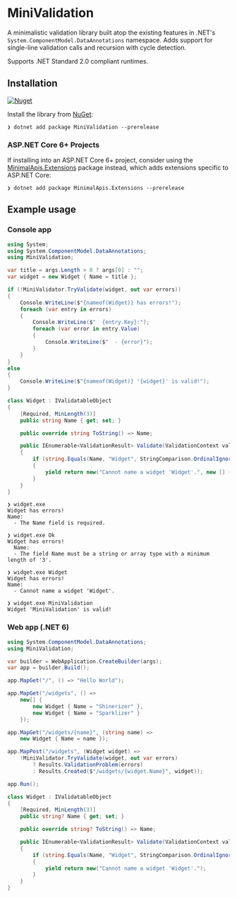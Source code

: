 # MiniValidation
A minimalistic validation library built atop the existing features in .NET's `System.ComponentModel.DataAnnotations` namespace. Adds support for single-line validation calls and recursion with cycle detection.

Supports .NET Standard 2.0 compliant runtimes.

## Installation
[![Nuget](https://img.shields.io/nuget/v/MiniValidation)](https://www.nuget.org/packages/MiniValidation/)

Install the library from [NuGet](https://www.nuget.org/packages/MiniValidation):
``` console
❯ dotnet add package MiniValidation --prerelease
```

### ASP.NET Core 6+ Projects
If installing into an ASP.NET Core 6+ project, consider using the [MinimalApis.Extensions](https://www.nuget.org/packages/MinimalApis.Extensions) package instead, which adds extensions specific to ASP.NET Core:
``` console
❯ dotnet add package MinimalApis.Extensions --prerelease
```

## Example usage

### Console app
```csharp
using System;
using System.ComponentModel.DataAnnotations;
using MiniValidation;

var title = args.Length > 0 ? args[0] : "";
var widget = new Widget { Name = title };

if (!MiniValidator.TryValidate(widget, out var errors))
{
    Console.WriteLine($"{nameof(Widget)} has errors!");
    foreach (var entry in errors)
    {
        Console.WriteLine($"  {entry.Key}:");
        foreach (var error in entry.Value)
        {
            Console.WriteLine($"  - {error}");
        }
    }
}
else
{
    Console.WriteLine($"{nameof(Widget)} '{widget}' is valid!");
}

class Widget : IValidatableObject
{
    [Required, MinLength(3)]
    public string Name { get; set; }

    public override string ToString() => Name;

    public IEnumerable<ValidationResult> Validate(ValidationContext validationContext)
    {
        if (string.Equals(Name, "Widget", StringComparison.OrdinalIgnoreCase))
        {
            yield return new("Cannot name a widget 'Widget'.", new [] { nameof(Name) });
        }
    }
}
```
``` console
❯ widget.exe
Widget has errors!
Name:
  - The Name field is required.

❯ widget.exe Ok
Widget has errors!
  Name:
  - The field Name must be a string or array type with a minimum length of '3'.

❯ widget.exe Widget
Widget has errors!
Name:
  - Cannot name a widget 'Widget'.

❯ widget.exe MiniValidation
Widget 'MiniValidation' is valid!
```

### Web app (.NET 6)
```csharp
using System.ComponentModel.DataAnnotations;
using MiniValidation;

var builder = WebApplication.CreateBuilder(args);
var app = builder.Build();

app.MapGet("/", () => "Hello World");

app.MapGet("/widgets", () =>
    new[] {
        new Widget { Name = "Shinerizer" },
        new Widget { Name = "Sparklizer" }
    });

app.MapGet("/widgets/{name}", (string name) =>
    new Widget { Name = name });

app.MapPost("/widgets", (Widget widget) =>
    !MiniValidator.TryValidate(widget, out var errors)
        ? Results.ValidationProblem(errors)
        : Results.Created($"/widgets/{widget.Name}", widget));

app.Run();

class Widget : IValidatableObject
{
    [Required, MinLength(3)]
    public string? Name { get; set; }

    public override string? ToString() => Name;

    public IEnumerable<ValidationResult> Validate(ValidationContext validationContext)
    {
        if (string.Equals(Name, "Widget", StringComparison.OrdinalIgnoreCase))
        {
            yield return new("Cannot name a widget 'Widget'.");
        }
    }
}
```
